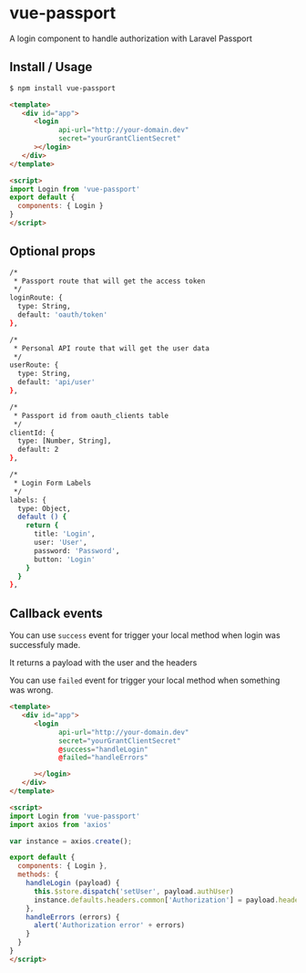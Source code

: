 # vue-passport

A login component to handle authorization with Laravel Passport

## Install / Usage
``` bash
$ npm install vue-passport
```

```html
<template>
   <div id="app">
      <login 
            api-url="http://your-domain.dev"
            secret="yourGrantClientSecret"
      ></login>
   </div>
</template>

<script>
import Login from 'vue-passport'
export default {
  components: { Login }
}
</script>
```

## Optional props
``` bash
/* 
 * Passport route that will get the access token 
 */
loginRoute: {
  type: String,
  default: 'oauth/token'
},

/* 
 * Personal API route that will get the user data 
 */
userRoute: {
  type: String,
  default: 'api/user'
},

/* 
 * Passport id from oauth_clients table 
 */
clientId: {
  type: [Number, String],
  default: 2
},

/* 
 * Login Form Labels 
 */
labels: {
  type: Object,
  default () {
    return {
      title: 'Login',
      user: 'User',
      password: 'Password',
      button: 'Login'
    }
  }
},
```
## Callback events

You can use `success` event for trigger your local method when login was successfuly made.

It returns a payload with the user and the headers

You can use `failed` event for trigger your local method when something was wrong.


```html
<template>
   <div id="app">
      <login 
            api-url="http://your-domain.dev"
            secret="yourGrantClientSecret"
            @success="handleLogin"
            @failed="handleErrors"

      ></login>
   </div>
</template>

<script>
import Login from 'vue-passport'
import axios from 'axios'

var instance = axios.create();

export default {
  components: { Login },
  methods: {
    handleLogin (payload) {
      this.$store.dispatch('setUser', payload.authUser)
      instance.defaults.headers.common['Authorization'] = payload.headers.Authorization;
    },
    handleErrors (errors) {
      alert('Authorization error' + errors)
    }
  }
}
</script>
```

